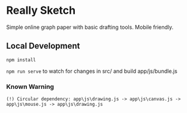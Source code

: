 # Really Sketch

Simple online graph paper with basic drafting tools. Mobile friendly.

## Local Development

`npm install`

`npm run serve` to watch for changes in src/ and build app/js/bundle.js

### Known Warning

`(!) Circular dependency: app\js\drawing.js -> app\js\canvas.js -> app\js\mouse.js -> app\js\drawing.js`
